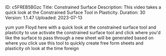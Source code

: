 ID: c5FREB5BGzc
Title: Constrained Surface
Description: This video takes a quick look at the Constrained Surface Tool in Plasticity.
Duration: 30
Version: 1.1.47
Uploaded: 2023-07-13

yum yum Floyd here with a quick look at
the constrained surface tool and
plasticity to use activate the
constrained surface tool and click where
you'd like the surface to pass through a
new sheet will be generated based on
where you click use this tool to quickly
create free form sheets and plasticity
oh look at the time
foreign
